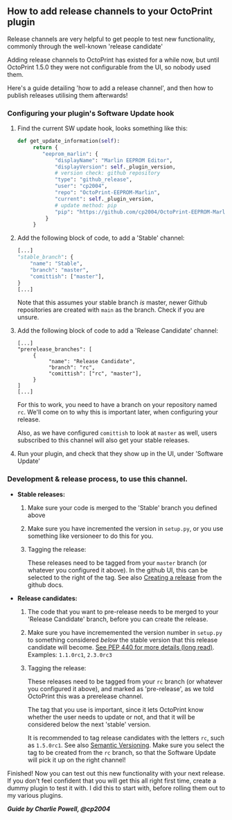 ## How to add release channels to your OctoPrint plugin

Release channels are very helpful to get people to test new functionality, commonly through the well-known 'release candidate'

Adding release channels to OctoPrint has existed for a while now, but until OctoPrint 1.5.0 they were not configurable from the UI, so nobody used them.

Here's a guide detailing 'how to add a release channel', and then how to publish releases utilising them afterwards!

### Configuring your plugin's Software Update hook

1. Find the current SW update hook, looks something like this:
   ```python
   def get_update_information(self):
        return {
           "eeprom_marlin": {
               "displayName": "Marlin EEPROM Editor",
               "displayVersion": self._plugin_version,
               # version check: github repository
               "type": "github_release",
               "user": "cp2004",
               "repo": "OctoPrint-EEPROM-Marlin",
               "current": self._plugin_version,
               # update method: pip
               "pip": "https://github.com/cp2004/OctoPrint-EEPROM-Marlin/archive/{target_version}.zip",
            }
        }
    ```
2. Add the following block of code, to add a 'Stable' channel:
    ```python
    [...]
    "stable_branch": {
        "name": "Stable",
        "branch": "master",
        "comittish": ["master"],
    }
    [...]
    ```
    Note that this assumes your stable branch *is* master, newer Github repositories are created with `main` as the branch. Check if you are unsure.
3. Add the following block of code to add a 'Release Candidate' channel:
   ```
   [...]
   "prerelease_branches": [
        {
             "name": "Release Candidate",
             "branch": "rc",
             "comittish": ["rc", "master"],
        }
   ]
   [...]
   ```
   For this to work, you need to have a branch on your repository named `rc`. We'll come on to why this is important later, when configuring your release. 
   
   Also, as we have configured `comittish` to look at `master` as well, users subscribed to this channel will also get your stable releases.
4. Run your plugin, and check that they show up in the UI, under 'Software Update'

### Development & release process, to use this channel.
* **Stable releases:**
   1. Make sure your code is merged to the 'Stable' branch you defined above
   2. Make sure you have incremented the version in `setup.py`, or you use something like versioneer to do this for you.
   3. Tagging the release:
   
      These releases need to be tagged from your `master` branch (or whatever you configured it above). 
      In the github UI, this can be selected to the right of the tag. See also [Creating a release](https://docs.github.com/en/free-pro-team@latest/github/administering-a-repository/managing-releases-in-a-repository#creating-a-release) from the github docs.
   
* **Release candidates:**
   1. The code that you want to pre-release needs to be merged to your 'Release Candidate' branch, before you can create the release.
   2. Make sure you have incrememented the version number in `setup.py` to something considered *below* the stable version that this release candidate will become. [See PEP 440 for more details (long read)](https://www.python.org/dev/peps/pep-0440/).
      Examples: `1.1.0rc1`, `2.3.0rc3`
   3. Tagging the release:
       
      These releases need to be tagged from your `rc` branch (or whatever you configured it above), and marked as 'pre-release', as we told OctoPrint this was a prerelease channel.
      
      The tag that you use is important, since it lets OctoPrint know whether the user needs to update or not, and that it will be considered below the next 'stable' version.
   
      It is recommended to tag release candidates with the letters `rc`, such as `1.5.0rc1`. See also [Semantic Versioning](https://semver.org/).
      Make sure you select the tag to be created from the `rc` branch, so that the Software Update will pick it up on the right channel!
   
 Finished! Now you can test out this new functionality with your next release. 
 If you don't feel confident that you will get this all right first time, create a dummy plugin to test it with. I did this to start with, before rolling them out to my various plugins.
 
 ***Guide by Charlie Powell, @cp2004***
 
 

